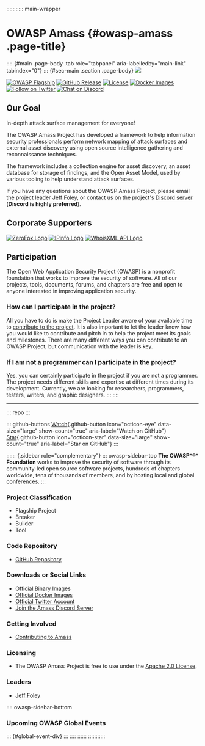 ::::::::::: main-wrapper
# OWASP Amass {#owasp-amass .page-title}

:::: {#main .page-body .tab role="tabpanel" aria-labelledby="main-link" tabindex="0"}
::: {#sec-main .section .page-body}
![](../../raw.githubusercontent.com/owasp-amass/amass/master/images/amass_video.gif)

[![OWASP
Flagship](https://img.shields.io/badge/OWASP-Flagship%20Project-48A646.svg)](../projects/index.html#div-flagships)
[![GitHub
Release](https://img.shields.io/github/release/owasp-amass/amass)](https://github.com/owasp-amass/amass/releases)
[![License](https://img.shields.io/badge/license-Apache%202.0-blue.svg)](https://www.apache.org/licenses/LICENSE-2.0)
[![Docker
Images](https://img.shields.io/docker/pulls/caffix/amass.svg)](https://hub.docker.com/r/caffix/amass)
[![Follow on
Twitter](https://img.shields.io/twitter/follow/owaspamass.svg?logo=twitter)](https://twitter.com/owaspamass)
[![Chat on
Discord](https://img.shields.io/discord/433729817918308352.svg?logo=discord)](https://discord.gg/HNePVyX3cp)

## Our Goal

In-depth attack surface management for everyone!

The OWASP Amass Project has developed a framework to help information
security professionals perform network mapping of attack surfaces and
external asset discovery using open source intelligence gathering and
reconnaissance techniques.

The framework includes a collection engine for asset discovery, an asset
database for storage of findings, and the Open Asset Model, used by
various tooling to help understand attack surfaces.

If you have any questions about the OWASP Amass Project, please email
the project leader [Jeff
Foley](../cdn-cgi/l/email-protection.html#416e6e2b2427276f272e2d2438012e362032316f2e3326),
or contact us on the project's [Discord
server](https://discord.gg/HNePVyX3cp) (**Discord is highly
preferred**).

## Corporate Supporters

[![ZeroFox
Logo](../../raw.githubusercontent.com/owasp-amass/amass/master/images/zerofox_logo.png)](https://www.zerofox.com/)
[![IPinfo
Logo](../../raw.githubusercontent.com/owasp-amass/amass/master/images/ipinfo_logo.png)](https://ipinfo.io/)
[![WhoisXML API
Logo](../../raw.githubusercontent.com/owasp-amass/amass/master/images/whoisxmlapi_logo.png)](https://www.whoisxmlapi.com/)

## Participation

The Open Web Application Security Project (OWASP) is a nonprofit
foundation that works to improve the security of software. All of our
projects, tools, documents, forums, and chapters are free and open to
anyone interested in improving application security.

### How can I participate in the project?

All you have to do is make the Project Leader aware of your available
time to [contribute to the
project](https://github.com/owasp-amass/amass/blob/master/CONTRIBUTING.md).
It is also important to let the leader know how you would like to
contribute and pitch in to help the project meet its goals and
milestones. There are many different ways you can contribute to an OWASP
Project, but communication with the leader is key.

### If I am not a programmer can I participate in the project?

Yes, you can certainly participate in the project if you are not a
programmer. The project needs different skills and expertise at
different times during its development. Currently, we are looking for
researchers, programmers, testers, writers, and graphic designers.
:::
::::

------------------------------------------------------------------------

::: repo
:::

::: github-buttons
[Watch](https://github.com/OWASP/Amass/subscription){.github-button
icon="octicon-eye" data-size="large" show-count="true"
aria-label="Watch on GitHub"}
[Star](https://github.com/OWASP/Amass){.github-button
icon="octicon-star" data-size="large" show-count="true"
aria-label="Star on GitHub"}
:::

:::::: {.sidebar role="complementary"}
::: owasp-sidebar-top
**The OWASP^®^ Foundation** works to improve the security of software
through its community-led open source software projects, hundreds of
chapters worldwide, tens of thousands of members, and by hosting local
and global conferences.
:::

### Project Classification

-  Flagship Project
-  Breaker
-  Builder
-  Tool

### Code Repository

- [GitHub Repository](https://github.com/owasp-amass)

### Downloads or Social Links

- [Official Binary
  Images](https://github.com/owasp-amass/amass/releases)
- [Official Docker Images](https://hub.docker.com/r/caffix/amass)
- [Official Twitter Account](https://twitter.com/owaspamass)
- [Join the Amass Discord Server](https://discord.gg/HNePVyX3cp)

### Getting Involved

- [Contributing to
  Amass](https://github.com/owasp-amass/amass/blob/master/CONTRIBUTING.md)

### Licensing

- The OWASP Amass Project is free to use under the [Apache 2.0
  License](https://www.apache.org/licenses/LICENSE-2.0).

### Leaders

- [Jeff
  Foley](../cdn-cgi/l/email-protection.html#4a6565202f2c2c642c25262f330a253d2b393a6425382d)

:::: owasp-sidebar-bottom
### Upcoming OWASP Global Events

::: {#global-event-div}
:::
::::
::::::
:::::::::::
